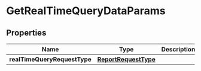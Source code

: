 

# GetRealTimeQueryDataParams


## Properties

Name | Type | Description | Notes
------------ | ------------- | ------------- | -------------
**realTimeQueryRequestType** | [**ReportRequestType**](ReportRequestType.md) |  |  [optional]



